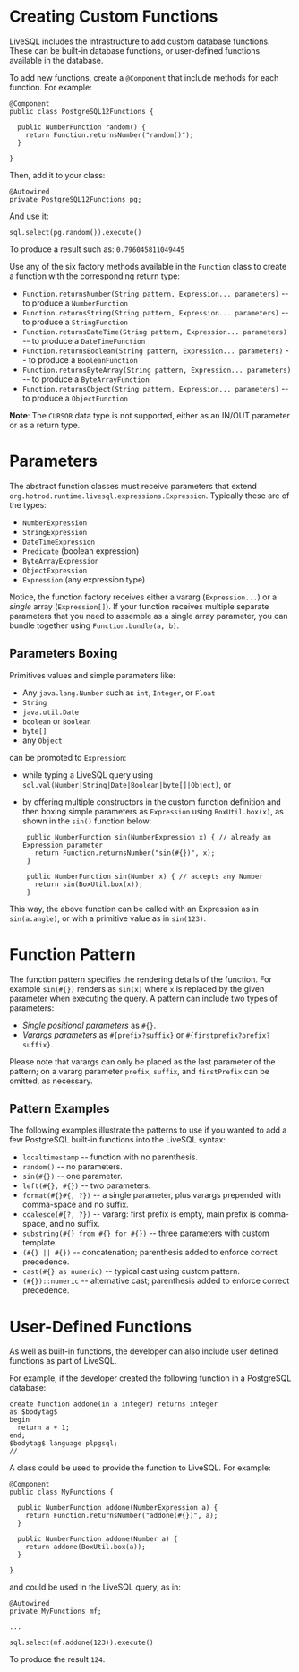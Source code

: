 # Creating Custom Functions

LiveSQL includes the infrastructure to add custom database functions. These can be built-in database functions, or user-defined functions available in the database.

To add new functions, create a `@Component` that include methods for each function. For example:

    @Component
    public class PostgreSQL12Functions {
    
      public NumberFunction random() {
        return Function.returnsNumber("random()");
      }
      
    }

Then, add it to your class:

    @Autowired
    private PostgreSQL12Functions pg;

And use it:

    sql.select(pg.random()).execute()
    
To produce a result such as: `0.796045811049445`    

Use any of the six factory methods available in the `Function` class to create a function with the corresponding return type:

- `Function.returnsNumber(String pattern, Expression... parameters)` -- to produce a `NumberFunction`
- `Function.returnsString(String pattern, Expression... parameters)` -- to produce a `StringFunction`
- `Function.returnsDateTime(String pattern, Expression... parameters)` -- to produce a `DateTimeFunction`
- `Function.returnsBoolean(String pattern, Expression... parameters)` -- to produce a `BooleanFunction`
- `Function.returnsByteArray(String pattern, Expression... parameters)` -- to produce a `ByteArrayFunction`
- `Function.returnsObject(String pattern, Expression... parameters)` -- to produce a `ObjectFunction`

**Note**: The `CURSOR` data type is not supported, either as an IN/OUT parameter or as a return type.

# Parameters

The abstract function classes must receive parameters that extend `org.hotrod.runtime.livesql.expressions.Expression`. Typically these are of the types:

 - `NumberExpression`
 - `StringExpression`
 - `DateTimeExpression`
 - `Predicate` (boolean expression)
 - `ByteArrayExpression`
 - `ObjectExpression`
 - `Expression` (any expression type)

Notice, the function factory receives either a vararg (`Expression...`) or a *single* array (`Expression[]`). If your function receives multiple separate parameters that you need to assemble as a single array parameter, you can bundle together using `Function.bundle(a, b)`.

## Parameters Boxing

Primitives values and simple parameters like:

 - Any `java.lang.Number` such as `int`, `Integer`, or `Float`
 - `String`
 - `java.util.Date`
 - `boolean` or `Boolean`
 - `byte[]`
 - any `Object`

can be promoted to `Expression`:

 - while typing a LiveSQL query using `sql.val(Number|String|Date|Boolean|byte[]|Object)`, or
 - by offering multiple constructors in the custom function definition and then boxing simple parameters as `Expression` using `BoxUtil.box(x)`, as shown in the `sin()` function below:

        public NumberFunction sin(NumberExpression x) { // already an Expression parameter
          return Function.returnsNumber("sin(#{})", x);
        }
      
        public NumberFunction sin(Number x) { // accepts any Number
          return sin(BoxUtil.box(x));
        }

This way, the above function can be called with an Expression as in `sin(a.angle)`, or with a primitive value as in `sin(123)`.

# Function Pattern

The function pattern specifies the rendering details of the function. For example `sin(#{})` renders as `sin(x)` where `x` is replaced by the given parameter when executing the query. A pattern can include two types of parameters:

 - *Single positional parameters* as `#{}`.
 - *Varargs parameters* as `#{prefix?suffix}` or `#{firstprefix?prefix?suffix}`.

Please note that varargs can only be placed as the last parameter of the pattern; on a vararg parameter `prefix`, `suffix`, and `firstPrefix` can be omitted, as necessary.

## Pattern Examples

The following examples illustrate the patterns to use if you wanted to add a few PostgreSQL built-in functions into the LiveSQL syntax:

 - `localtimestamp` -- function with no parenthesis.
 - `random()` -- no parameters.
 - `sin(#{})` -- one parameter.
 - `left(#{}, #{})` -- two parameters.
 - `format(#{}#{, ?})` -- a single parameter, plus varargs prepended with comma-space and no suffix.
 - `coalesce(#{?, ?})` -- vararg: first prefix is empty, main prefix is comma-space, and no suffix.
 - `substring(#{} from #{} for #{})` -- three parameters with custom template.
 - `(#{} || #{})` -- concatenation; parenthesis added to enforce correct precedence.
 - `cast(#{} as numeric)` -- typical cast using custom pattern.
 - `(#{})::numeric` -- alternative cast; parenthesis added to enforce correct precedence.
 
# User-Defined Functions

As well as built-in functions, the developer can also include user defined functions as part of LiveSQL.

For example, if the developer created the following function in a PostgreSQL database:

    create function addone(in a integer) returns integer
    as $bodytag$
    begin
      return a + 1;
    end;
    $bodytag$ language plpgsql;
    //

A class could be used to provide the function to LiveSQL. For example:

    @Component
    public class MyFunctions {
    
      public NumberFunction addone(NumberExpression a) {
        return Function.returnsNumber("addone(#{})", a);
      }
    
      public NumberFunction addone(Number a) {
        return addone(BoxUtil.box(a));
      }
      
    }

and could be used in the LiveSQL query, as in:

    @Autowired
    private MyFunctions mf;
    
    ...
    
    sql.select(mf.addone(123)).execute()
    
To produce the result `124`.


    


 